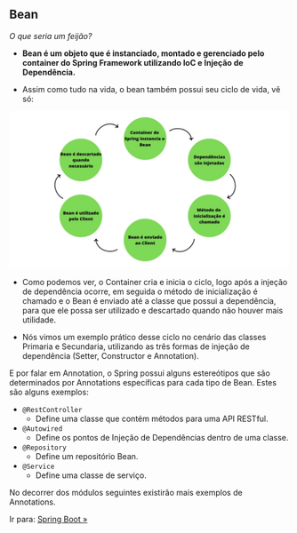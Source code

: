 ## Bean
*O que seria um feijão?*
- **Bean é um objeto que é instanciado, montado e gerenciado pelo container do Spring Framework utilizando IoC e Injeção de Dependência.**

- Assim como tudo na vida, o bean também possui seu ciclo de vida, vê só:

![Ciclo de Vida de um Bean](/images/ciclodevidabean.jpg)

- Como podemos ver, o Container cria e inicia o ciclo, logo após a injeção de dependência ocorre, em seguida o método de inicialização é chamado e o Bean é enviado até a classe que possui a dependência, para que ele possa ser utilizado e descartado quando não houver mais utilidade.

- Nós vimos um exemplo prático desse ciclo no cenário das classes Primaria e Secundaria, utilizando as três formas de injeção de dependência (Setter, Constructor e Annotation).

E por falar em Annotation, o Spring possui alguns estereótipos que são determinados por Annotations específicas para cada tipo de Bean. Estes são alguns exemplos: 

- ``@RestController``
    - Define uma classe que contém métodos para uma API RESTful.
- ``@Autowired``
    - Define os pontos de Injeção de Dependências dentro de uma classe.
- ``@Repository``
    - Define um repositório Bean.
- ``@Service``
    - Define uma classe de serviço.

No decorrer dos módulos seguintes existirão mais exemplos de Annotations.

Ir para: [Spring Boot »](/content/EcossistemaSpring/3-SpringBoot/SpringBoot.md)

